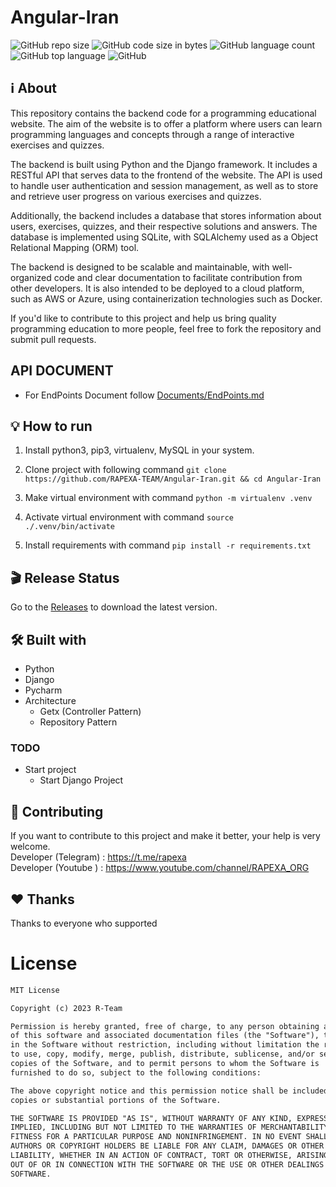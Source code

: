 # Angular-Iran

![GitHub repo size](https://img.shields.io/github/repo-size/RAPEXA-TEAM/Angular-Iran?color=red&label=repository%20size)
![GitHub code size in bytes](https://img.shields.io/github/languages/code-size/RAPEXA-TEAM/Angular-Iran?color=red)
![GitHub language count](https://img.shields.io/github/languages/count/RAPEXA-TEAM/Angular-Iran)
![GitHub top language](https://img.shields.io/github/languages/top/RAPEXA-TEAM/Angular-Iran)
![GitHub](https://img.shields.io/github/license/RAPEXA-TEAM/Angular-Iran?color=yellow)

## ℹ️ About
This repository contains the backend code for a programming educational website. The aim of the website is to offer a platform where users can learn programming languages and concepts through a range of interactive exercises and quizzes.

The backend is built using Python and the Django framework. It includes a RESTful API that serves data to the frontend of the website. The API is used to handle user authentication and session management, as well as to store and retrieve user progress on various exercises and quizzes.

Additionally, the backend includes a database that stores information about users, exercises, quizzes, and their respective solutions and answers. The database is implemented using SQLite, with SQLAlchemy used as a Object Relational Mapping (ORM) tool.

The backend is designed to be scalable and maintainable, with well-organized code and clear documentation to facilitate contribution from other developers. It is also intended to be deployed to a cloud platform, such as AWS or Azure, using containerization technologies such as Docker.

If you'd like to contribute to this project and help us bring quality programming education to more people, feel free to fork the repository and submit pull requests.

## API DOCUMENT

- For EndPoints Document follow [Documents/EndPoints.md](https://github.com/RAPEXA-TEAM/NFT_GAME/blob/main/Documents/EndPoints.md)

## 💡 How to run

1. Install python3, pip3, virtualenv, MySQL in your system.

2. Clone project with following command `git clone https://github.com/RAPEXA-TEAM/Angular-Iran.git && cd Angular-Iran`  

3. Make virtual environment with command  `python -m virtualenv .venv`

4. Activate virtual environment with command `source ./.venv/bin/activate`

5. Install requirements with command `pip install -r requirements.txt`

## 🎬 Release Status

Go to the [Releases](https://github.com/RAPEXA-TEAM/Angular-Iran/releases) to download the latest version.

## 🛠 Built with

- Python
- Django
- Pycharm
- Architecture
  - Getx (Controller Pattern)
  - Repository Pattern

### TODO
- Start project
  - Start Django Project


## 👑 Contributing

If you want to contribute to this project and make it better, your help is very welcome. </br>
Developer (Telegram) : https://t.me/rapexa </br>
Developer (Youtube ) : https://www.youtube.com/channel/RAPEXA_ORG


## ❤️ Thanks

Thanks to everyone who supported


# License
```xml
MIT License

Copyright (c) 2023 R-Team

Permission is hereby granted, free of charge, to any person obtaining a copy
of this software and associated documentation files (the "Software"), to deal
in the Software without restriction, including without limitation the rights
to use, copy, modify, merge, publish, distribute, sublicense, and/or sell
copies of the Software, and to permit persons to whom the Software is
furnished to do so, subject to the following conditions:

The above copyright notice and this permission notice shall be included in all
copies or substantial portions of the Software.

THE SOFTWARE IS PROVIDED "AS IS", WITHOUT WARRANTY OF ANY KIND, EXPRESS OR
IMPLIED, INCLUDING BUT NOT LIMITED TO THE WARRANTIES OF MERCHANTABILITY,
FITNESS FOR A PARTICULAR PURPOSE AND NONINFRINGEMENT. IN NO EVENT SHALL THE
AUTHORS OR COPYRIGHT HOLDERS BE LIABLE FOR ANY CLAIM, DAMAGES OR OTHER
LIABILITY, WHETHER IN AN ACTION OF CONTRACT, TORT OR OTHERWISE, ARISING FROM,
OUT OF OR IN CONNECTION WITH THE SOFTWARE OR THE USE OR OTHER DEALINGS IN THE
SOFTWARE.
``` 
